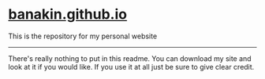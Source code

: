 # [banakin.github.io](https://banakin.github.io/)
This is the repository for my personal website
***
There's really nothing to put in this readme. You can download my site and look at it if you would like. If you use it at all just be sure to give clear credit.